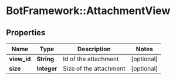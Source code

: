 # BotFramework::AttachmentView

## Properties
Name | Type | Description | Notes
------------ | ------------- | ------------- | -------------
**view_id** | **String** | Id of the attachment | [optional] 
**size** | **Integer** | Size of the attachment | [optional] 

